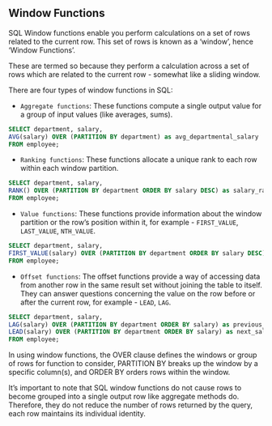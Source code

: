 ## Window Functions
SQL Window functions enable you perform calculations on a set of rows related to the current row. This set of rows is known as a ‘window’, hence ‘Window Functions’.

These are termed so because they perform a calculation across a set of rows which are related to the current row - somewhat like a sliding window.

There are four types of window functions in SQL:

* `Aggregate functions`: These functions compute a single output value for a group of input values (like averages, sums).
```SQL
SELECT department, salary,
AVG(salary) OVER (PARTITION BY department) as avg_departmental_salary
FROM employee;
```
* `Ranking functions`: These functions allocate a unique rank to each row within each window partition.

```SQL
SELECT department, salary,
RANK() OVER (PARTITION BY department ORDER BY salary DESC) as salary_rank
FROM employee;
```
* `Value functions`: These functions provide information about the window partition or the row’s position within it, for example - `FIRST_VALUE`, `LAST_VALUE`, `NTH_VALUE`.
```SQL
SELECT department, salary,
FIRST_VALUE(salary) OVER (PARTITION BY department ORDER BY salary DESC) as highest_salary
FROM employee;
```
* `Offset functions`: The offset functions provide a way of accessing data from another row in the same result set without joining the table to itself. They can answer questions concerning the value on the row before or after the current row, for example - `LEAD`, `LAG`.
```SQL
SELECT department, salary,
LAG(salary) OVER (PARTITION BY department ORDER BY salary) as previous_salary,
LEAD(salary) OVER (PARTITION BY department ORDER BY salary) as next_salary
FROM employee;
```
In using window functions, the OVER clause defines the windows or group of rows for function to consider, PARTITION BY breaks up the window by a specific column(s), and ORDER BY orders rows within the window.

It’s important to note that SQL window functions do not cause rows to become grouped into a single output row like aggregate methods do. Therefore, they do not reduce the number of rows returned by the query, each row maintains its individual identity.